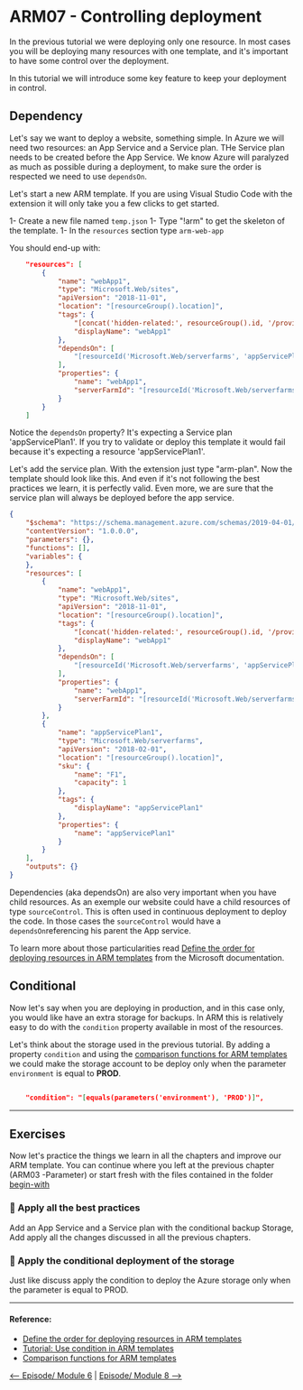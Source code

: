 # ARM07 - Controlling deployment

In the previous tutorial we were deploying only one resource. In most cases you will be deploying many resources with one template, and it's important to have some control over the deployment.

In this tutorial we will introduce some key feature to keep your deployment in control.

## Dependency

Let's say we want to deploy a website, something simple. In Azure we will need two resources: an App Service and a Service plan. THe Service plan needs to be created before the App Service. We know Azure will paralyzed as much as possible during a deployment, to make sure the order is respected we need to use `dependsOn`. 

Let's start a new ARM template. If you are using Visual Studio Code with the extension it will only take you a few clicks to get started.

1- Create a new file named `temp.json`
1- Type "!arm" to get the skeleton of the template.
1- In the `resources` section type `arm-web-app`

You should end-up with:

```json
    "resources": [
        {
            "name": "webApp1",
            "type": "Microsoft.Web/sites",
            "apiVersion": "2018-11-01",
            "location": "[resourceGroup().location]",
            "tags": {
                "[concat('hidden-related:', resourceGroup().id, '/providers/Microsoft.Web/serverfarms/appServicePlan1')]": "Resource",
                "displayName": "webApp1"
            },
            "dependsOn": [
                "[resourceId('Microsoft.Web/serverfarms', 'appServicePlan1')]"
            ],
            "properties": {
                "name": "webApp1",
                "serverFarmId": "[resourceId('Microsoft.Web/serverfarms', 'appServicePlan1')]"
            }
        }
    ]
```

Notice the `dependsOn` property? It's expecting a Service plan 'appServicePlan1'. If you try to validate or deploy this template it would fail because it's expecting a resource 'appServicePlan1'. 

Let's add the service plan. With the extension just type "arm-plan". Now the template should look like this. And even if it's not following the best practices we learn, it is perfectly valid. Even more, we are sure that the service plan will always be deployed before the app service.  

```json
{
    "$schema": "https://schema.management.azure.com/schemas/2019-04-01/deploymentTemplate.json#",
    "contentVersion": "1.0.0.0",
    "parameters": {},
    "functions": [],
    "variables": {
    },
    "resources": [
        {
            "name": "webApp1",
            "type": "Microsoft.Web/sites",
            "apiVersion": "2018-11-01",
            "location": "[resourceGroup().location]",
            "tags": {
                "[concat('hidden-related:', resourceGroup().id, '/providers/Microsoft.Web/serverfarms/appServicePlan1')]": "Resource",
                "displayName": "webApp1"
            },
            "dependsOn": [
                "[resourceId('Microsoft.Web/serverfarms', 'appServicePlan1')]"
            ],
            "properties": {
                "name": "webApp1",
                "serverFarmId": "[resourceId('Microsoft.Web/serverfarms', 'appServicePlan1')]"
            }
        },
        {
            "name": "appServicePlan1",
            "type": "Microsoft.Web/serverfarms",
            "apiVersion": "2018-02-01",
            "location": "[resourceGroup().location]",
            "sku": {
                "name": "F1",
                "capacity": 1
            },
            "tags": {
                "displayName": "appServicePlan1"
            },
            "properties": {
                "name": "appServicePlan1"
            }
        }
    ],
    "outputs": {}
}
```

Dependencies (aka dependsOn) are also very important when you have child resources. As an exemple our website could have a child resources of type `sourceControl`. This is often used in continuous deployment to deploy the code. In those cases the `sourceControl` would have a `dependsOn`referencing his parent the App service. 

To learn more about those particularities read [Define the order for deploying resources in ARM templates](https://docs.microsoft.com/en-us/azure/azure-resource-manager/templates/define-resource-dependency?WT.mc_id=learnARM-github-frbouche) from the Microsoft documentation.

## Conditional

Now let's say when you are deploying in production, and in this case only, you would like have an extra storage for backups. In ARM this is relatively easy to do with the `condition` property available in most of the resources.

Let's think about the storage used in the previous tutorial. By adding a property `condition` and using the [comparison functions for ARM templates](https://docs.microsoft.com/en-us/azure/azure-resource-manager/templates/template-functions-comparison?WT.mc_id=learnARM-github-frbouche) we could make the storage account to be deploy only when the parameter `environment` is equal to **PROD**.

```json

    "condition": "[equals(parameters('environment'), 'PROD')]",

```

---

## Exercises

Now let's practice the things we learn in all the chapters and improve our ARM template. You can continue where you left at the previous chapter (ARM03 -Parameter) or start fresh with the files contained in the folder [begin-with]([begin-with/azuredeploy.json)


### 🥖 Apply all the best practices 

Add an App Service and a Service plan with the conditional backup Storage, Add apply all the changes discussed in all the previous chapters.


### 🥖 Apply the conditional deployment of the storage 

Just like discuss apply the condition to deploy the Azure storage only when the parameter is equal to PROD.


---


#### Reference: 

- [Define the order for deploying resources in ARM templates](https://docs.microsoft.com/en-us/azure/azure-resource-manager/templates/define-resource-dependency?WT.mc_id=learnARM-github-frbouche)
- [Tutorial: Use condition in ARM templates](https://docs.microsoft.com/en-us/azure/azure-resource-manager/templates/template-tutorial-use-conditions)
- [Comparison functions for ARM templates](https://docs.microsoft.com/en-us/azure/azure-resource-manager/templates/template-functions-comparison?WT.mc_id=learnARM-github-frbouche)


[<-- Episode/ Module 6](../ARM06/README.md) | [Episode/ Module 8 -->](../ARM08/README.md)